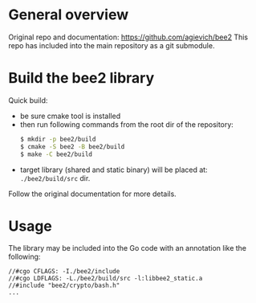 # General overview
Original repo and documentation: https://github.com/agievich/bee2
This repo has included into the main repository as a git submodule.

# Build the bee2 library
Quick build:
- be sure cmake tool is installed
- then run following commands from the root dir of the repository:
    ```bash
    $ mkdir -p bee2/build
    $ cmake -S bee2 -B bee2/build
    $ make -C bee2/build
    ```
- target library (shared and static binary) will be placed at: `./bee2/build/src` dir.

Follow the original documentation for more details.

# Usage
The library may be included into the Go code with an annotation like the following:
```
//#cgo CFLAGS: -I./bee2/include
//#cgo LDFLAGS: -L./bee2/build/src -l:libbee2_static.a
//#include "bee2/crypto/bash.h"
...
```
